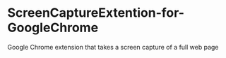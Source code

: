 # ScreenCaptureExtention-for-GoogleChrome
Google Chrome extension that takes a screen capture of a full web page

